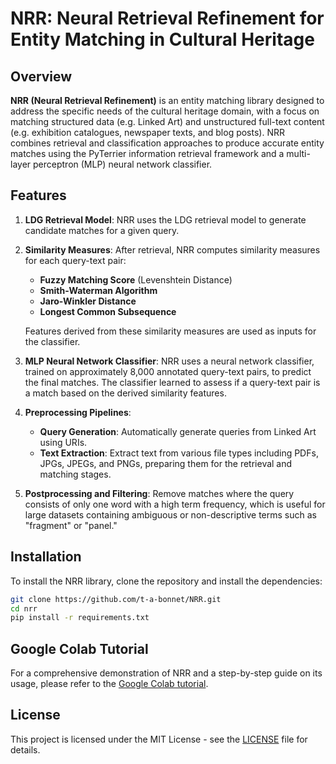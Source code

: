# NRR: Neural Retrieval Refinement for Entity Matching in Cultural Heritage

## Overview

**NRR (Neural Retrieval Refinement)** is an entity matching library designed to address the specific needs of the cultural heritage domain, with a focus on matching structured data (e.g. Linked Art) and unstructured full-text content (e.g. exhibition catalogues, newspaper texts, and blog posts). NRR combines retrieval and classification approaches to produce accurate entity matches using the PyTerrier information retrieval framework and a multi-layer perceptron (MLP) neural network classifier.

## Features

1. **LDG Retrieval Model**: 
   NRR uses the LDG retrieval model to generate candidate matches for a given query.

2. **Similarity Measures**: 
   After retrieval, NRR computes similarity measures for each query-text pair:
   - **Fuzzy Matching Score** (Levenshtein Distance)
   - **Smith-Waterman Algorithm**
   - **Jaro-Winkler Distance**
   - **Longest Common Subsequence**
   
   Features derived from these similarity measures are used as inputs for the classifier.

3. **MLP Neural Network Classifier**: 
   NRR uses a neural network classifier, trained on approximately 8,000 annotated query-text pairs, to predict the final matches. The classifier learned to assess if a query-text pair is a match based on the derived similarity features.

4. **Preprocessing Pipelines**: 
   - **Query Generation**: Automatically generate queries from Linked Art using URIs.
   - **Text Extraction**: Extract text from various file types including PDFs, JPGs, JPEGs, and PNGs, preparing them for the retrieval and matching stages.

5. **Postprocessing and Filtering**: 
   Remove matches where the query consists of only one word with a high term frequency, which is useful for large datasets containing ambiguous or non-descriptive terms such as "fragment" or "panel."

## Installation

To install the NRR library, clone the repository and install the dependencies:

```bash
git clone https://github.com/t-a-bonnet/NRR.git
cd nrr
pip install -r requirements.txt
```

## Google Colab Tutorial

For a comprehensive demonstration of NRR and a step-by-step guide on its usage, please refer to the [Google Colab tutorial](https://colab.research.google.com/drive/1pwWTMatqy-sxB5etYUMTkXN5uqCd5pyg#scrollTo=D8_nd5tyNEcq).

## License

This project is licensed under the MIT License - see the [LICENSE](LICENSE) file for details.